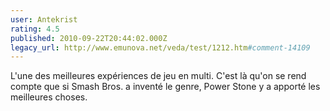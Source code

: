 ```yaml
---
user: Antekrist
rating: 4.5
published: 2010-09-22T20:44:02.000Z
legacy_url: http://www.emunova.net/veda/test/1212.htm#comment-14109
---
```

L'une des meilleures expériences de jeu en multi. C'est là qu'on se rend compte que si Smash Bros. a inventé le genre, Power Stone y a apporté les meilleures choses.